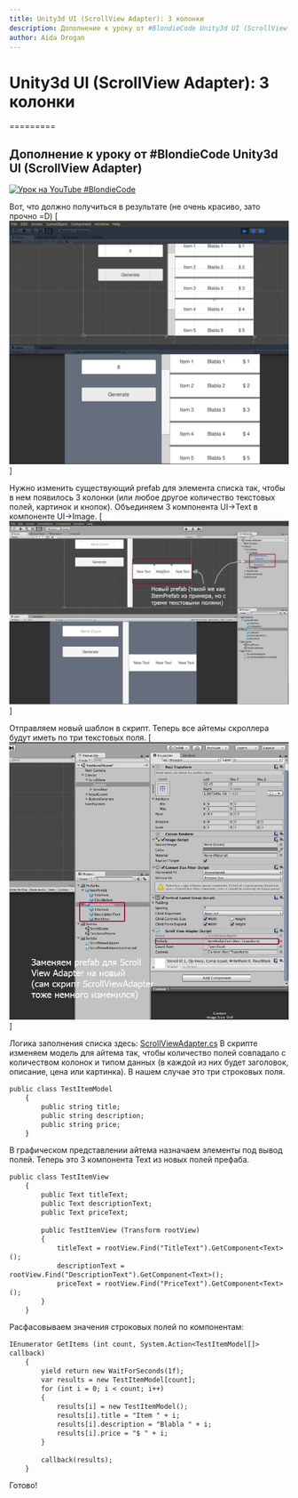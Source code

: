 ```yaml
---
title: Unity3d UI (ScrollView Adapter): 3 колонки
description: Дополнение к уроку от #BlondieCode Unity3d UI (ScrollView Adapter)
author: Aida Drogan
---
```


# Unity3d UI (ScrollView Adapter): 3 колонки
=========

## Дополнение к уроку от #BlondieCode Unity3d UI (ScrollView Adapter)

[![Урок на YouTube #BlondieCode](http://img.youtube.com/vi/k-ajG_jmmtI/0.jpg)](http://www.youtube.com/watch?v=k-ajG_jmmtI)

Вот, что должно получиться в результате (не очень красиво, зато прочно =D)
[![ScrollView Adapter 3 колонки](https://github.com/droganaida/tests_croll_view_columns/blob/master/Screens/usc-1.jpg)]

Нужно изменить существующий prefab для элемента списка так, чтобы в нем появилось 3 колонки (или любое другое количество текстовых полей, картинок и кнопок).
Объединяем 3 компонента UI->Text в компоненте UI->Image.
[![ScrollView Adapter 3 колонки prefab](https://github.com/droganaida/tests_croll_view_columns/blob/master/Screens/usc-2.jpg)]

Отправляем новый шаблон в скрипт. Теперь все айтемы скроллера будут иметь по три текстовых поля.
[![ScrollView Adapter 3 колонки script variable](https://github.com/droganaida/tests_croll_view_columns/blob/master/Screens/usc-3.jpg)]

Логика заполнения списка здесь:
[ScrollViewAdapter.cs](https://github.com/droganaida/tests_croll_view_columns/blob/master/Assets/Scripts/ScrollViewAdapter.cs)
В скрипте изменяем модель для айтема так, чтобы количество полей совпадало с количеством колонок и типом данных (в каждой из них будет заголовок, описание, цена или картинка).
В нашем случае это три строковых поля.
```
public class TestItemModel
    {
        public string title;
		public string description;
		public string price;
    }
```

В графическом представлении айтема назначаем элементы под вывод полей. Теперь это 3 компонента Text из новых полей префаба.
```
public class TestItemView
    {
        public Text titleText;
		public Text descriptionText;
		public Text priceText;

        public TestItemView (Transform rootView)
        {
            titleText = rootView.Find("TitleText").GetComponent<Text>();
			descriptionText = rootView.Find("DescriptionText").GetComponent<Text>();
			priceText = rootView.Find("PriceText").GetComponent<Text>();
        }
    }
```

Расфасовываем значения строковых полей по компонентам:
```
IEnumerator GetItems (int count, System.Action<TestItemModel[]> callback)
    {
        yield return new WaitForSeconds(1f);
        var results = new TestItemModel[count];
        for (int i = 0; i < count; i++)
        {
            results[i] = new TestItemModel();
            results[i].title = "Item " + i;
            results[i].description = "Blabla " + i;
			results[i].price = "$ " + i;
        }

        callback(results);
    }
```
Готово!
